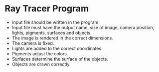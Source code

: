 # Ray Tracer Program

- Input file should be written in the program.
- Input file must have the output name, size of image, camera position, lights, pigments, surfaces and objects
- The image is rendered in the correct dimensions.
- The camera is fixed.
- Lights are added to the correct coordinates.
- Pigments adjust the colors.
- Surfaces determine the surface of the objects.
- Objects are drawn correctly.